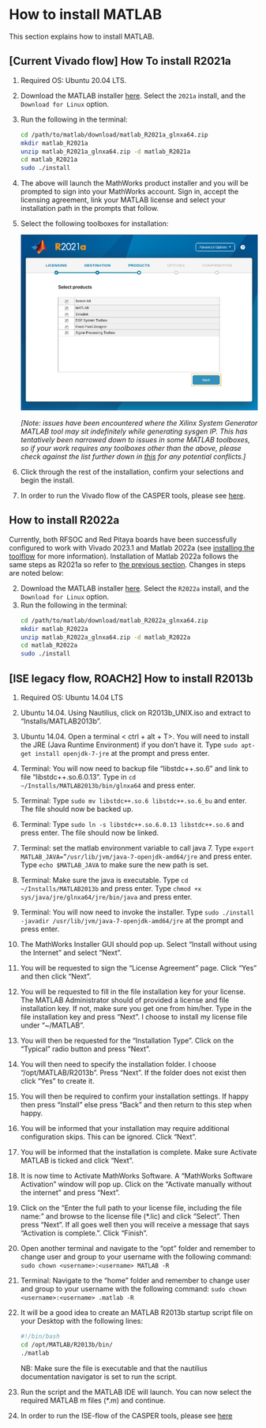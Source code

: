 # How to install MATLAB 

This section explains how to install MATLAB.

## [Current Vivado flow] How To install R2021a

1. Required OS: Ubuntu 20.04 LTS.
2. Download the MATLAB installer [here](https://www.mathworks.com/downloads/). Select the `2021a` install, and the `Download for Linux` option.
3. Run the following in the terminal:
    ```bash
    cd /path/to/matlab/download/matlab_R2021a_glnxa64.zip
    mkdir matlab_R2021a
    unzip matlab_R2021a_glnxa64.zip -d matlab_R2021a
    cd matlab_R2021a
    sudo ./install
    ```
4. The above will launch the MathWorks product installer and you will be prompted to sign into your MathWorks account. Sign in, accept the licensing agreement, link your MATLAB license and select your installation path in the prompts that follow.
5. Select the following toolboxes for installation:

    ![toolboxes.png](../_static/img/toolboxes.png)

    *[Note: issues have been encountered where the Xilinx System Generator MATLAB tool may sit indefinitely while generating sysgen IP. This has tentatively been narrowed down to issues in some MATLAB toolboxes, so if your work requires any toolboxes other than the above, please check against the list further down in [this](https://support.xilinx.com/s/question/0D52E00006vF6FOSA0/model-composer-v20212-matlab-r2021a-gets-stuck-at-initialization-stage-on-ubuntu-20041?language=en_US) for any potential conflicts.]* 

6. Click through the rest of the installation, confirm your selections and begin the install.
7. In order to run the Vivado flow of the CASPER tools, please see [here](https://casper-toolflow.readthedocs.io/en/latest/src/Configuring-the-Toolflow.html).

## How to install R2022a
Currently, both RFSOC and Red Pitaya boards have been successfully configured to work with Vivado 2023.1 and Matlab 2022a (see [installing the toolflow](https://casper-toolflow.readthedocs.io/en/latest/src/Installing-the-Toolflow.html#getting-the-right-versions) for more information). Installation of Matlab 2022a follows the same steps as R2021a so refer to [the previous section](#\[Current-Vivado-flow\]-How-to-install-R2021a). Changes in steps are noted below:

2. Download the MATLAB installer [here](https://www.mathworks.com/downloads/). Select the `R2022a` install, and the `Download for Linux` option.
3. Run the following in the terminal:
    ```bash
    cd /path/to/matlab/download/matlab_R2022a_glnxa64.zip
    mkdir matlab_R2022a
    unzip matlab_R2022a_glnxa64.zip -d matlab_R2022a
    cd matlab_R2022a
    sudo ./install
    ```
    
## [ISE legacy flow, ROACH2] How to install R2013b

1. Required OS: Ubuntu 14.04 LTS
2. Ubuntu 14.04. Using Nautilius, click on R2013b_UNIX.iso and extract to “Installs/MATLAB2013b”.
3. Ubuntu 14.04. Open a terminal < ctrl + alt + T>. You will need to install the JRE (Java Runtime Environment) if you don’t have it. Type `​sudo apt-get install openjdk-7-jre` at the prompt and press enter.
4. Terminal: You will now need to backup file “libstdc++.so.6” and link to file “libstdc++.so.6.0.13”. Type in `​cd ~/Installs/MATLAB2013b/bin/glnxa64` and press enter.
5. Terminal: Type `sudo mv libstdc++.so.6 libstdc++.so.6_bu` and enter. The file should now be backed up.
6. Terminal: Type `sudo ln -s libstdc++.so.6.0.13 libstdc++.so.6` and press enter. The file should now be linked.
7. Terminal: set the matlab environment variable to call java 7. Type `​export MATLAB_JAVA=”/usr/lib/jvm/java-7-openjdk-amd64/jre` and press enter. Type `​echo $MATLAB_JAVA` to make sure the new path is set.
8. Terminal: Make sure the java is executable. Type `​cd ~/Installs/MATLAB2013b` and press enter. Type `​chmod +x sys/java/jre/glnxa64/jre/bin/java` and press enter.
9. Terminal: You will now need to invoke the installer. Type `​sudo ./install -javadir /usr/lib/jvm/java-7-openjdk-amd64/jre` at the prompt and press enter.
10. The MathWorks Installer GUI should pop up. Select “Install without using the Internet” and select “Next”.
11. You will be requested to sign the “License Agreement” page. Click “Yes” and then click “Next”.
12. You will be requested to fill in the file installation key for your license. The MATLAB Administrator should of provided a license and file installation key. If not, make sure you get one from him/her. Type in the file installation key and press “Next”. I choose to install my license file under “~/MATLAB”.
13. You will then be requested for the “Installation Type”. Click on the “Typical” radio button and press “Next”.
14. You will then need to specify the installation folder. I choose “/opt/MATLAB/R2013b”. Press “Next”. If the folder does not exist then click “Yes” to create it.
15. You will then be required to confirm your installation settings. If happy then press “Install” else press “Back” and then return to this step when happy.
16. You will be informed that your installation may require additional configuration skips. This can be ignored. Click “Next”.
17. You will be informed that the installation is complete. Make sure Activate MATLAB is ticked and click “Next”.
18. It is now time to Activate MathWorks Software. A “MathWorks Software Activation” window will pop up. Click on the “Activate manually without the internet” and press “Next”.
19. Click on the “Enter the full path to your license file, including the file name:” and browse to the license file (*.lic) and click “Select”. Then press “Next”. If all goes well then you will receive a message that says “Activation is complete.”. Click “Finish”.
20. Open another terminal and navigate to the “opt” folder and remember to change user and group to your username with the following command: `sudo chown <username>:<username> MATLAB -R`
21. Terminal: Navigate to the “home” folder and remember to change user and group to your username with the following command: `sudo chown <username>:<username> .matlab -R`
22. It will be a good idea to create an MATLAB R2013b startup script file on your Desktop with the following lines:
    ```bash
    #!/bin/bash
    cd /opt/MATLAB/R2013b/bin/
    ./matlab
    ```
    NB: Make sure the file is executable and that the nautilius documentation navigator is set to run the script.

23. Run the script and the MATLAB IDE will launch. You can now select the required MATLAB m files (*.m) and continue.
24. In order to run the ISE-flow of the CASPER tools, please see [here](https://casper.berkeley.edu/wiki/MSSGE_Setup_with_Xilinx_14.x_and_MATLAB_2012b)
